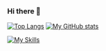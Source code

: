 ### Hi there 👋

<!--
**CodingMoeButa/CodingMoeButa** is a ✨ _special_ ✨ repository because its `README.md` (this file) appears on your GitHub profile.

Here are some ideas to get you started:

- 🔭 I’m currently working on ...
- 🌱 I’m currently learning ...
- 👯 I’m looking to collaborate on ...
- 🤔 I’m looking for help with ...
- 💬 Ask me about ...
- 📫 How to reach me: ...
- 😄 Pronouns: ...
- ⚡ Fun fact: ...
-->

[![Top Langs](https://github-readme-stats.vercel.app/api/top-langs/?username=CodingMoeButa&layout=compact)](https://github.com/anuraghazra/github-readme-stats)
[![My GitHub stats](https://github-readme-stats.vercel.app/api?username=CodingMoeButa&count_private=true&show_icons=true&include_all_commits=true&hide=contribs)](https://github.com/anuraghazra/github-readme-stats)

[![My Skills](https://skillicons.dev/icons?i=c,cpp,cs,html,css,javascript,typescript,php,java,python,go,rust)](https://skillicons.dev)
